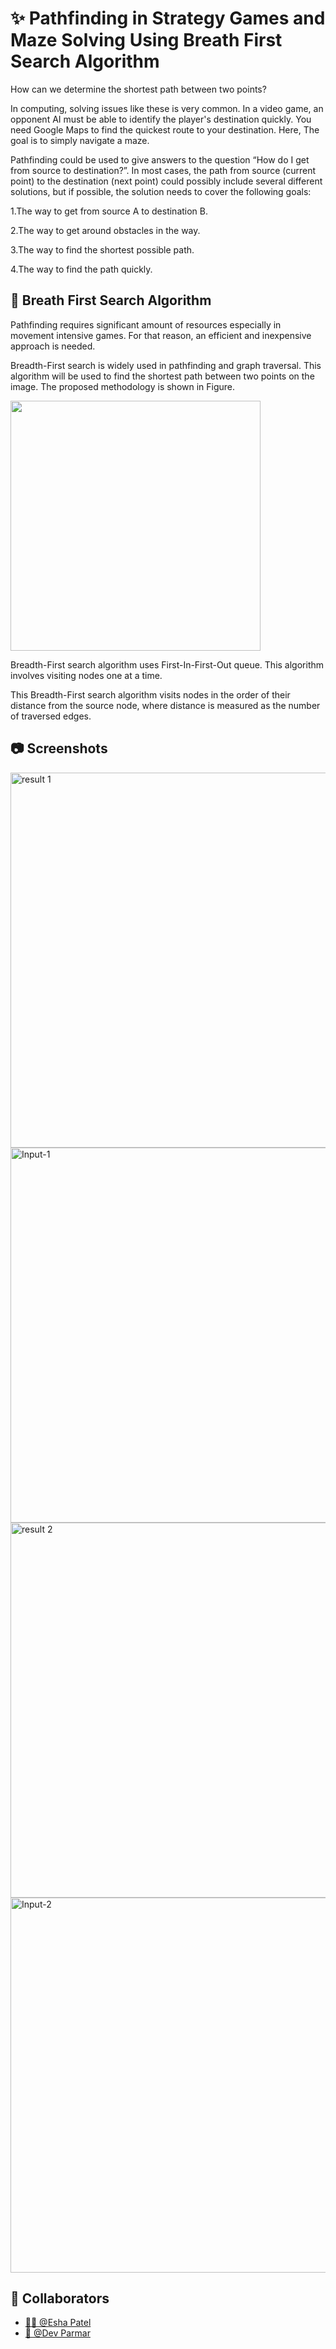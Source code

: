 # ✨ Pathfinding in Strategy Games and Maze Solving Using Breath First Search Algorithm

How can we determine the shortest path between two points? 

In computing, solving issues like these is very common. 
In a video game, an opponent AI must be able to identify the player's destination quickly.
You need Google Maps to find the quickest route to your destination. 
Here, The goal is to simply navigate a maze.

Pathfinding could be used to give answers to the question “How do I get from source to destination?”. In most cases, the path from source (current point) to the destination (next point) could possibly include several different solutions, but if possible, the solution needs to cover the following goals:

1.The way to get from source A to destination B.

2.The way to get around obstacles in the way.

3.The way to find the shortest possible path.

4.The way to find the path quickly.

## 🌟 Breath First Search Algorithm

Pathfinding requires significant amount of resources especially in movement intensive games. For that reason, an efficient and inexpensive approach is needed.

Breadth-First search is widely used in pathfinding and graph traversal. This algorithm will be used to find the shortest path between two points on the image. The proposed methodology is shown in Figure.

<img src="https://user-images.githubusercontent.com/106053643/214510346-59929ec1-c414-4e5a-97a5-11184a199b2c.png" width="400" height="400" />

Breadth-First search algorithm uses First-In-First-Out queue. This algorithm involves visiting nodes one at a time. 

This Breadth-First search algorithm visits nodes in the order of their distance from the source node, where distance is measured as the number of traversed edges.

## 📷 Screenshots

<img width="600" alt="result 1" src="https://user-images.githubusercontent.com/106053643/214512765-651d1ba5-df78-49c2-b31e-3717599a97e7.png">

<img width="600" alt="Input-1" src="https://user-images.githubusercontent.com/106053643/214512878-d08ca33b-620c-4cdb-8ac2-cfc59101fbbc.png">

<img width="600" alt="result 2" src="https://user-images.githubusercontent.com/106053643/214512957-e74e713c-06d1-4b9a-8603-cdf90565ff0f.png">

<img width="600" alt="Input-2" src="https://user-images.githubusercontent.com/106053643/214513118-568b67bd-2783-4373-80a0-4c4fb4915094.png">

## 👋 Collaborators

- [🙋‍♀️ @Esha Patel](https://github.com/esha411)
- [🙋 @Dev Parmar](https://github.com/Dev967)

